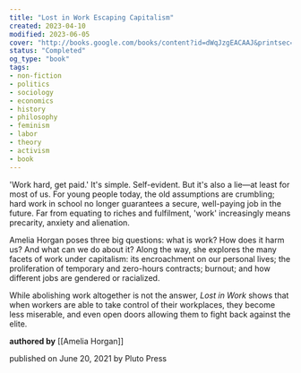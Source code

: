 ```yaml
---
title: "Lost in Work Escaping Capitalism"
created: 2023-04-10
modified: 2023-06-05
cover: "http://books.google.com/books/content?id=dWqJzgEACAAJ&printsec=frontcover&img=1&zoom=1&source=gbs_api"
status: "Completed"
og_type: "book"
tags:
- non-fiction 
- politics  
- sociology 
- economics 
- history 
- philosophy 
- feminism 
- labor 
- theory 
- activism
- book
---
```


'Work hard, get paid.' It's simple. Self-evident. But it's also a lie—at least for most of us. For young people today, the old assumptions are crumbling; hard work in school no longer guarantees a secure, well-paying job in the future. Far from equating to riches and fulfilment, 'work' increasingly means precarity, anxiety and alienation.  
  
Amelia Horgan poses three big questions: what is work? How does it harm us? And what can we do about it? Along the way, she explores the many facets of work under capitalism: its encroachment on our personal lives; the proliferation of temporary and zero-hours contracts; burnout; and how different jobs are gendered or racialized.  
  
While abolishing work altogether is not the answer, _Lost in Work_ shows that when workers are able to take control of their workplaces, they become less miserable, and even open doors allowing them to fight back against the elite.

**authored by** [[Amelia Horgan]]

published on June 20, 2021 by Pluto Press